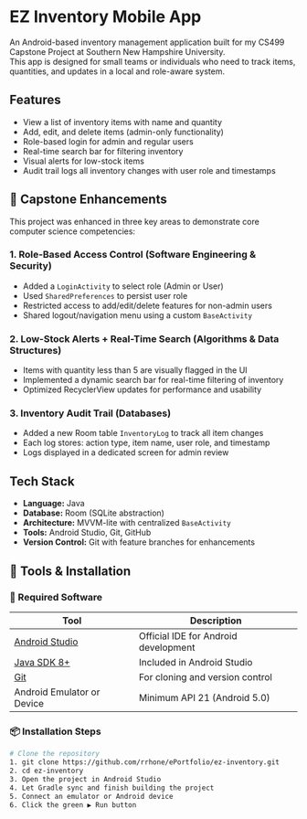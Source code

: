 
# EZ Inventory Mobile App

An Android-based inventory management application built for my CS499 Capstone Project at Southern New Hampshire University.  
This app is designed for small teams or individuals who need to track items, quantities, and updates in a local and role-aware system.

## Features

- View a list of inventory items with name and quantity
- Add, edit, and delete items (admin-only functionality)
- Role-based login for admin and regular users
- Real-time search bar for filtering inventory
- Visual alerts for low-stock items
- Audit trail logs all inventory changes with user role and timestamps

## 🎯 Capstone Enhancements

This project was enhanced in three key areas to demonstrate core computer science competencies:

### 1. Role-Based Access Control (Software Engineering & Security)
- Added a `LoginActivity` to select role (Admin or User)
- Used `SharedPreferences` to persist user role
- Restricted access to add/edit/delete features for non-admin users
- Shared logout/navigation menu using a custom `BaseActivity`

### 2. Low-Stock Alerts + Real-Time Search (Algorithms & Data Structures)
- Items with quantity less than 5 are visually flagged in the UI
- Implemented a dynamic search bar for real-time filtering of inventory
- Optimized RecyclerView updates for performance and usability

### 3. Inventory Audit Trail (Databases)
- Added a new Room table `InventoryLog` to track all item changes
- Each log stores: action type, item name, user role, and timestamp
- Logs displayed in a dedicated screen for admin review

## Tech Stack

- **Language:** Java
- **Database:** Room (SQLite abstraction)
- **Architecture:** MVVM-lite with centralized `BaseActivity`
- **Tools:** Android Studio, Git, GitHub
- **Version Control:** Git with feature branches for enhancements

## 🧰 Tools & Installation

### 🔧 Required Software

| Tool | Description |
|------|-------------|
| [Android Studio](https://developer.android.com/studio) | Official IDE for Android development |
| [Java SDK 8+](https://www.oracle.com/java/technologies/javase/javase-jdk8-downloads.html) | Included in Android Studio |
| [Git](https://git-scm.com/) | For cloning and version control |
| Android Emulator or Device | Minimum API 21 (Android 5.0) |


### 📦 Installation Steps

```bash
# Clone the repository
1. git clone https://github.com/rrhone/ePortfolio/ez-inventory.git
2. cd ez-inventory
3. Open the project in Android Studio
4. Let Gradle sync and finish building the project
5. Connect an emulator or Android device
6. Click the green ▶ Run button

